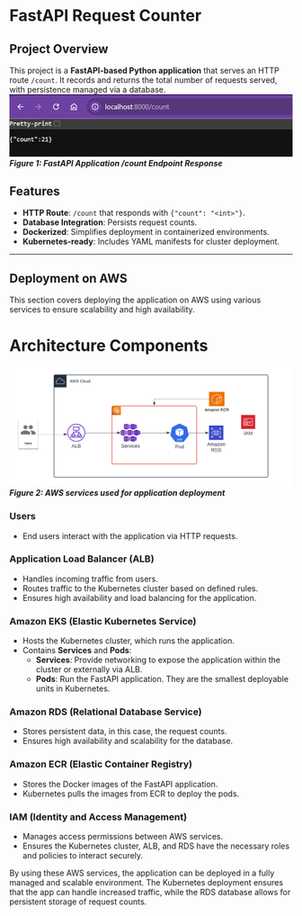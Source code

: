 # FastAPI Request Counter

## Project Overview
This project is a **FastAPI-based Python application** that serves an HTTP route `/count`. It records and returns the total number of requests served, with persistence managed via a database.
![alt text](image.png)
***Figure 1: FastAPI Application /count Endpoint Response***
## Features
- **HTTP Route**: `/count` that responds with `{"count": "<int>"}`.
- **Database Integration**: Persists request counts.
- **Dockerized**: Simplifies deployment in containerized environments.
- **Kubernetes-ready**: Includes YAML manifests for cluster deployment.

---
## Deployment on AWS

This section covers deploying the application on AWS using various services to ensure scalability and high availability.

# Architecture Components
![alt text](<Blank diagram (2).png>)
***Figure 2: AWS services used for application deployment***
### **Users**
- End users interact with the application via HTTP requests.

### **Application Load Balancer (ALB)**
- Handles incoming traffic from users.
- Routes traffic to the Kubernetes cluster based on defined rules.
- Ensures high availability and load balancing for the application.

### **Amazon EKS (Elastic Kubernetes Service)**
- Hosts the Kubernetes cluster, which runs the application.
- Contains **Services** and **Pods**:
  - **Services**: Provide networking to expose the application within the cluster or externally via ALB.
  - **Pods**: Run the FastAPI application. They are the smallest deployable units in Kubernetes.

### **Amazon RDS (Relational Database Service)**
- Stores persistent data, in this case, the request counts.
- Ensures high availability and scalability for the database.

### **Amazon ECR (Elastic Container Registry)**
- Stores the Docker images of the FastAPI application.
- Kubernetes pulls the images from ECR to deploy the pods.

### **IAM (Identity and Access Management)**
- Manages access permissions between AWS services.
- Ensures the Kubernetes cluster, ALB, and RDS have the necessary roles and policies to interact securely.


By using these AWS services, the application can be deployed in a fully managed and scalable environment. The Kubernetes deployment ensures that the app can handle increased traffic, while the RDS database allows for persistent storage of request counts.

